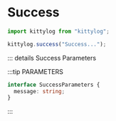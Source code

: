 # Success 

```js
import kittylog from "kittylog";

kittylog.success("Success...");
```

::: details Success Parameters

:::tip PARAMETERS

```ts
interface SuccessParameters {
  message: string;
}
```

:::
